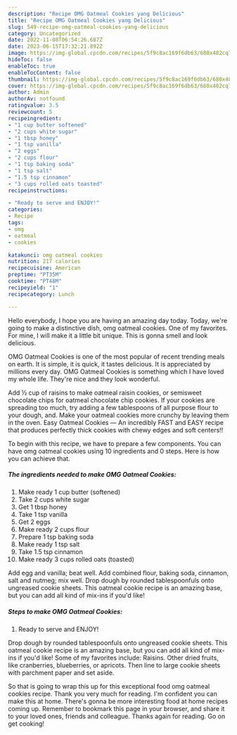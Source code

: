 ```yaml
---
description: "Recipe OMG Oatmeal Cookies yang Delicious"
title: "Recipe OMG Oatmeal Cookies yang Delicious"
slug: 549-recipe-omg-oatmeal-cookies-yang-delicious
category: Uncategorized
date: 2022-11-08T06:54:26.687Z
date: 2023-06-15T17:32:21.892Z
image: https://img-global.cpcdn.com/recipes/5f9c8ac169f6db63/680x482cq70/omg-oatmeal-cookies-recipe-main-photo.jpg
hideToc: false
enableToc: true
enableTocContent: false
thumbnail: https://img-global.cpcdn.com/recipes/5f9c8ac169f6db63/680x482cq70/omg-oatmeal-cookies-recipe-main-photo.jpg
cover: https://img-global.cpcdn.com/recipes/5f9c8ac169f6db63/680x482cq70/omg-oatmeal-cookies-recipe-main-photo.jpg
author: Admin
authorAv: notfound
ratingvalue: 3.5
reviewcount: 5
recipeingredient:
- "1 cup butter softened"
- "2 cups white sugar"
- "1 tbsp honey"
- "1 tsp vanilla"
- "2 eggs"
- "2 cups flour"
- "1 tsp baking soda"
- "1 tsp salt"
- "1.5 tsp cinnamon"
- "3 cups rolled oats toasted"
recipeinstructions:

- "Ready to serve and ENJOY!"
categories:
- Recipe
tags:
- omg
- oatmeal
- cookies

katakunci: omg oatmeal cookies 
nutrition: 217 calories
recipecuisine: American
preptime: "PT35M"
cooktime: "PT48M"
recipeyield: "1"
recipecategory: Lunch

---
```



Hello everybody, I hope you are having an amazing day today. Today, we're going to make a distinctive dish, omg oatmeal cookies. One of my favorites. For mine, I will make it a little bit unique. This is gonna smell and look delicious.

OMG Oatmeal Cookies is one of the most popular of recent trending meals on earth. It is simple, it is quick, it tastes delicious. It is appreciated by millions every day. OMG Oatmeal Cookies is something which I have loved my whole life. They're nice and they look wonderful.

Add ½ cup of raisins to make oatmeal raisin cookies, or semisweet chocolate chips for oatmeal chocolate chip cookies. If your cookies are spreading too much, try adding a few tablespoons of all purpose flour to your dough, and. Make your oatmeal cookies more crunchy by leaving them in the oven. Easy Oatmeal Cookies — An incredibly FAST and EASY recipe that produces perfectly thick cookies with chewy edges and soft centers!!


To begin with this recipe, we have to prepare a few components. You can have omg oatmeal cookies using 10 ingredients and 0 steps. Here is how you can achieve that.

<!--inarticleads1-->

##### The ingredients needed to make OMG Oatmeal Cookies:

1. Make ready 1 cup butter (softened)
1. Take 2 cups white sugar
1. Get 1 tbsp honey
1. Take 1 tsp vanilla
1. Get 2 eggs
1. Make ready 2 cups flour
1. Prepare 1 tsp baking soda
1. Make ready 1 tsp salt
1. Take 1.5 tsp cinnamon
1. Make ready 3 cups rolled oats (toasted)


Add egg and vanilla; beat well. Add combined flour, baking soda, cinnamon, salt and nutmeg; mix well. Drop dough by rounded tablespoonfuls onto ungreased cookie sheets. This oatmeal cookie recipe is an amazing base, but you can add all kind of mix-ins if you&#39;d like! 

<!--inarticleads2-->

##### Steps to make OMG Oatmeal Cookies:


1. Ready to serve and ENJOY!

Drop dough by rounded tablespoonfuls onto ungreased cookie sheets. This oatmeal cookie recipe is an amazing base, but you can add all kind of mix-ins if you&#39;d like! Some of my favorites include: Raisins. Other dried fruits, like cranberries, blueberries, or apricots. Then line to large cookie sheets with parchment paper and set aside. 

So that is going to wrap this up for this exceptional food omg oatmeal cookies recipe. Thank you very much for reading. I'm confident you can make this at home. There's gonna be more interesting food at home recipes coming up. Remember to bookmark this page in your browser, and share it to your loved ones, friends and colleague. Thanks again for reading. Go on get cooking!
